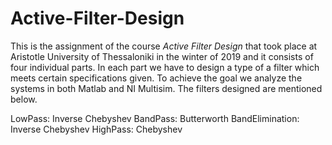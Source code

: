 # Active-Filter-Design
This is the assignment of the course _Active Filter Design_ that took place at Aristotle University of Thessaloniki in the winter of 2019 and it consists of four individual parts. In each part we have to design a type of a filter which meets certain specifications given. To achieve the goal we analyze the systems in both Matlab and NI Multisim. The filters designed are mentioned below. 

LowPass:	       Inverse Chebyshev
BandPass: 	     Butterworth
BandElimination: Inverse Chebyshev
HighPass:        Chebyshev

